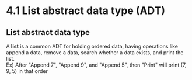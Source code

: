 # 4.1 List abstract data type (ADT)

## List abstract data type
A **list** is a common ADT for holding ordered data, having operations like append a data, remove a data, search whether a data exists, and print the list.   
Ex) After "Append 7", "Append 9", and "Append 5", then "Print" will print (7, 9, 5) in that order   

